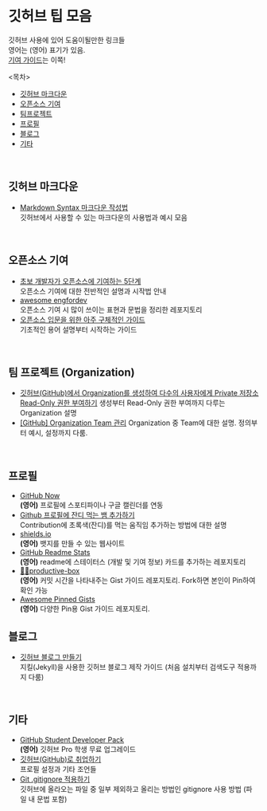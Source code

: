 # 깃허브 팁 모음

깃허브 사용에 있어 도움이될만한 링크들   
영어는 (영어) 표기가 있음.   
[기여 가이드](https://github.com/Hamthoven/github_tips/blob/main/%EA%B8%B0%EC%97%AC_%EA%B0%80%EC%9D%B4%EB%93%9C.md)는 이쪽!   

<목차>
- [깃허브 마크다운](https://github.com/Hamthoven/github_tips#%EA%B9%83%ED%97%88%EB%B8%8C-%EB%A7%88%ED%81%AC%EB%8B%A4%EC%9A%B4)
- [오픈소스 기여](https://github.com/Hamthoven/github_tips#%EC%98%A4%ED%94%88%EC%86%8C%EC%8A%A4-%EA%B8%B0%EC%97%AC)
- [팀프로젝트](https://github.com/Hamthoven/github_tips#%ED%8C%80-%ED%94%84%EB%A1%9C%EC%A0%9D%ED%8A%B8-organization)
- [프로필](https://github.com/Hamthoven/github_tips#%ED%94%84%EB%A1%9C%ED%95%84)
- [블로그](https://github.com/Hamthoven/github_tips#%EB%B8%94%EB%A1%9C%EA%B7%B8)
- [기타](https://github.com/Hamthoven/github_tips#%EA%B8%B0%ED%83%80)

</br>

## 깃허브 마크다운

- [Markdown Syntax 마크다운 작성법](https://github.com/jinkyukim-me/markdown_ko)   
  깃허브에서 사용할 수 있는 마크다운의 사용법과 예시 모음

</br>

## 오픈소스 기여

- [초보 개발자가 오픈소스에 기여하는 5단계](https://www.bloter.net/newsView/blt201407020001)   
  오픈소스 기여에 대한 전반적인 설명과 시작법 안내
- [awesome engfordev](https://github.com/EngForDev/awesome-engfordev)   
  오픈소스 기여 시 많이 쓰이는 표현과 문법을 정리한 레포지토리
- [오픈소스 입문을 위한 아주 구체적인 가이드](https://velog.io/@ppp3195/%EC%98%A4%ED%94%88%EC%86%8C%EC%8A%A4-%EC%9E%85%EB%AC%B8%EC%9D%84-%EC%9C%84%ED%95%9C-%EC%95%84%EC%A3%BC-%EA%B5%AC%EC%B2%B4%EC%A0%81%EC%9D%B8-%EA%B0%80%EC%9D%B4%EB%93%9C)   
  기초적인 용어 설명부터 시작하는 가이드

</br>

## 팀 프로젝트 (Organization)

- [깃허브(GitHub)에서 Organization를 생성하여 다수의 사용자에게 Private 저장소 Read-Only 권한 부여하기](https://ndb796.tistory.com/488)
  생성부터 Read-Only 권한 부여까지 다루는 Organization 설명
- [[GitHub] Organization Team 관리](https://velog.io/@gillog/GitHub-Organization-Team-%EA%B4%80%EB%A6%AC)
  Organization 중 Team에 대한 설명. 정의부터 예시, 설정까지 다룸.


<br />

## 프로필
- [GitHub Now](https://github.com/beyondcode/github-now)   
  **(영어)** 프로필에 스포티파이나 구글 캘린더를 연동
- [Github 프로필에 잔디 먹는 뱀 추가하기](https://6h15m.github.io/github/readme/2021/07/20/github-snake.html)   
  Contribution에 초록색(잔디)를 먹는 움직임 추가하는 방법에 대한 설명
- [shields.io](https://shields.io/)   
  **(영어)** 뱃지를 만들 수 있는 웹사이트
- [GitHub Readme Stats](https://github.com/anuraghazra/github-readme-stats)   
  **(영어)** readme에 스테이터스 (개발 및 기여 정보) 카드를 추가하는 레포지토리
- [📌✨productive-box](https://github.com/techinpark/productive-box)   
  **(영어)** 커밋 시간을 나타내주는 Gist 가이드 레포지토리. Fork하면 본인이 Pin하여 확인 가능
- [Awesome Pinned Gists](https://github.com/matchai/awesome-pinned-gists)   
  **(영어)** 다양한 Pin용 Gist 가이드 레포지토리.


## 블로그
- [깃허브 블로그 만들기](https://velog.io/@shg4821/%EA%B9%83%ED%97%88%EB%B8%8C-%EB%B8%94%EB%A1%9C%EA%B7%B8-%EB%A7%8C%EB%93%A4%EA%B8%B0-1)   
  지킬(Jekyll)을 사용한 깃허브 블로그 제작 가이드 (처음 설치부터 검색도구 적용까지 다룸)


</br>

## 기타

- [GitHub Student Developer Pack](https://education.github.com/pack)   
  **(영어)** 깃허브 Pro 학생 무료 업그레이드
- [깃허브(GitHub)로 취업하기](https://sujinlee.me/professional-github/)    
  프로필 설정과 기타 조언들
- [Git .gitignore 적용하기](https://nesoy.github.io/articles/2017-01/Git-Ignore)   
  깃허브에 올라오는 파일 중 일부 제외하고 올리는 방법인 gitignore 사용 방법 (파일 내 문법 포함)


</br>
